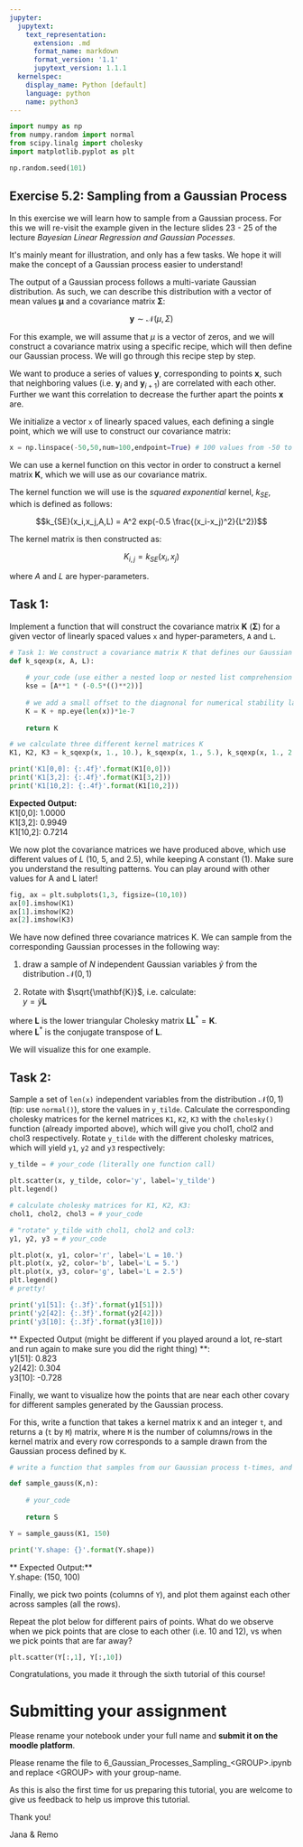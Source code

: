 ```yaml
---
jupyter:
  jupytext:
    text_representation:
      extension: .md
      format_name: markdown
      format_version: '1.1'
      jupytext_version: 1.1.1
  kernelspec:
    display_name: Python [default]
    language: python
    name: python3
---
```


```python
import numpy as np
from numpy.random import normal
from scipy.linalg import cholesky
import matplotlib.pyplot as plt

np.random.seed(101)
```

## Exercise 5.2: Sampling from a Gaussian Process ##

In this exercise we will learn how to sample from a Gaussian process. For this we will re-visit the example given in the lecture slides 23 - 25 of the lecture *Bayesian Linear Regression and Gaussian Pocesses*.

It's mainly meant for illustration, and only has a few tasks. We hope it will make the concept of a Gaussian process easier to understand! 

The output of a Gaussian process follows a multi-variate Gaussian distribution. As such, we can describe this distribution with a vector of mean values $\mathbf{\mu}$ and a covariance matrix $\mathbf{\Sigma}$:

$$ \mathbf{y} \sim \mathcal{N}(\mu,\Sigma)$$

For this example, we will assume that $\mu$ is a vector of zeros, and we will construct a covariance matrix using a specific recipe, which will then define our Gaussian process. We will go through this recipe step by step.

We want to produce a series of values $\mathbf{y}$, corresponding to points $\mathbf{x}$, such that neighboring values (i.e. $\mathbf{y}_i$ and $\mathbf{y}_{i+1}$) are correlated with each other. Further we want this correlation to decrease the further apart the points $\mathbf{x}$ are.


We initialize a vector `x` of linearly spaced values, each defining a single point, which we will use to construct our covariance matrix:

```python
x = np.linspace(-50,50,num=100,endpoint=True) # 100 values from -50 to 50
```

We can use a kernel function on this vector in order to construct a kernel matrix $\mathbf{K}$, which we will use as our covariance matrix.

The kernel function we will use is the *squared exponential* kernel, $k_{SE}$, which is defined as follows:

$$k_{SE}(x_i,x_j,A,L) = A^2 exp(-0.5 \frac{(x_i-x_j)^2}{L^2})$$

The kernel matrix is then constructed as:

$$K_{i,j}=k_{SE}(x_i, x_j)$$

where $A$ and $L$ are hyper-parameters.

## Task 1: ##  
Implement a function that will construct the covariance matrix $\mathbf{K}$ ($\mathbf{\Sigma}$) for a given vector of linearly spaced values `x` and hyper-parameters, `A` and `L`.



```python
# Task 1: We construct a covariance matrix K that defines our Gaussian process
def k_sqexp(x, A, L):
    
    # your_code (use either a nested loop or nested list comprehension to contstruct K)
    kse = [A**1 * (-0.5*(()**2))]
    
    # we add a small offset to the diagnonal for numerical stability later
    K = K + np.eye(len(x))*1e-7
    
    return K
```

```python
# we calculate three different kernel matrices K 
K1, K2, K3 = k_sqexp(x, 1., 10.), k_sqexp(x, 1., 5.), k_sqexp(x, 1., 2.5)
```

```python
print('K1[0,0]: {:.4f}'.format(K1[0,0]))
print('K1[3,2]: {:.4f}'.format(K1[3,2]))
print('K1[10,2]: {:.4f}'.format(K1[10,2]))
```

**Expected Output:**   
K1[0,0]: 1.0000  
K1[3,2]: 0.9949  
K1[10,2]: 0.7214



We now plot the covariance matrices we have produced above, which use different values of $L$ (10, 5, and 2.5), while keeping A constant (1). Make sure you understand the resulting patterns. You can play around with other values for A and L later!

```python
fig, ax = plt.subplots(1,3, figsize=(10,10))
ax[0].imshow(K1)
ax[1].imshow(K2)
ax[2].imshow(K3)
```

We have now defined three covariance matrices K. We can sample from the corresponding Gaussian processes in the following way:

1. draw a sample of $N$ independent Gaussian variables $\tilde{y}$ from the distribution $\mathcal{N}(0,1)$

2. Rotate with $\sqrt{\mathbf{K}}$, i.e. calculate:  
$y = \tilde{y} {\mathbf{L}}$

where $\mathbf{L}$ is the lower triangular Cholesky matrix $\mathbf{L}\mathbf{L}^* = \mathbf{K}$.  
where $\mathbf{L}^*$ is the conjugate transpose of $\mathbf{L}$.

We will visualize this for one example.


## Task 2: ##

Sample a set of `len(x)` independent variables from the distribution $\mathcal{N}(0,1)$ (tip: use `normal()`), store the values in `y_tilde`. Calculate the corresponding cholesky matrices for the kernel matrices `K1`, `K2`, `K3` with the `cholesky()` function (already imported above), which will give you chol1, chol2 and chol3 respectively. Rotate `y_tilde` with the different cholesky matrices, which will yield `y1`, `y2` and `y3` respectively:

```python
y_tilde = # your_code (literally one function call)
```

```python
plt.scatter(x, y_tilde, color='y', label='y_tilde')
plt.legend()
```

```python
# calculate cholesky matrices for K1, K2, K3:
chol1, chol2, chol3 = # your_code 

# "rotate" y_tilde with chol1, chol2 and col3: 
y1, y2, y3 = # your_code
```

```python
plt.plot(x, y1, color='r', label='L = 10.')
plt.plot(x, y2, color='b', label='L = 5.')
plt.plot(x, y3, color='g', label='L = 2.5')
plt.legend()
# pretty!
```

```python
print('y1[51]: {:.3f}'.format(y1[51]))
print('y2[42]: {:.3f}'.format(y2[42]))
print('y3[10]: {:.3f}'.format(y3[10]))
```

** Expected Output (might be different if you played around a lot, re-start and run again to make sure you did the right thing) **:  
y1[51]: 0.823  
y2[42]: 0.304  
y3[10]: -0.728  



Finally, we want to visualize how the points that are near each other covary for different samples generated by the Gaussian process.

For this, write a function that takes a kernel matrix `K` and an integer `t`, and returns a (`t` by `M`) matrix, where `M` is the number of columns/rows in the kernel matrix and every row corresponds to a sample drawn from the Gaussian process defined by `K`.

```python
# write a function that samples from our Gaussian process t-times, and returns a matrix S

def sample_gauss(K,n):
    
    # your_code
    
    return S

```

```python
Y = sample_gauss(K1, 150)
```

```python
print('Y.shape: {}'.format(Y.shape))
```

** Expected Output:**   
Y.shape: (150, 100)



Finally, we pick two points (columns of `Y`), and plot them against each other across samples (all the rows).

Repeat the plot below for different pairs of points. What do we observe when we pick points that are close to each other (i.e. 10 and 12), vs when we pick points that are far away? 

```python
plt.scatter(Y[:,1], Y[:,10])
```

Congratulations, you made it through the sixth tutorial of this course!

# Submitting your assignment

Please rename your notebook under your full name and **submit it on the moodle platform**.

Please rename the file to 6_Gaussian_Processes_Sampling_<GROUP\>.ipynb and replace <GROUP\> with your group-name.

As this is also the first time for us preparing this tutorial, you are welcome to give us feedback to help us improve this tutorial.  

Thank you!  

Jana & Remo
